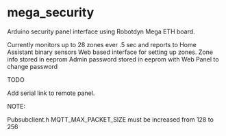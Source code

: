# mega_security

Arduino security panel interface using Robotdyn Mega ETH board.

Currently monitors up to 28 zones ever .5 sec and reports to Home Assistant binary sensors
Web based interface for setting up zones.  Zone info stored in eeprom
Admin password stored in eeprom with Web Panel to change password

TODO

Add serial link to remote panel.

NOTE:

Pubsubclient.h MQTT_MAX_PACKET_SIZE must be increased from 128 to 256
